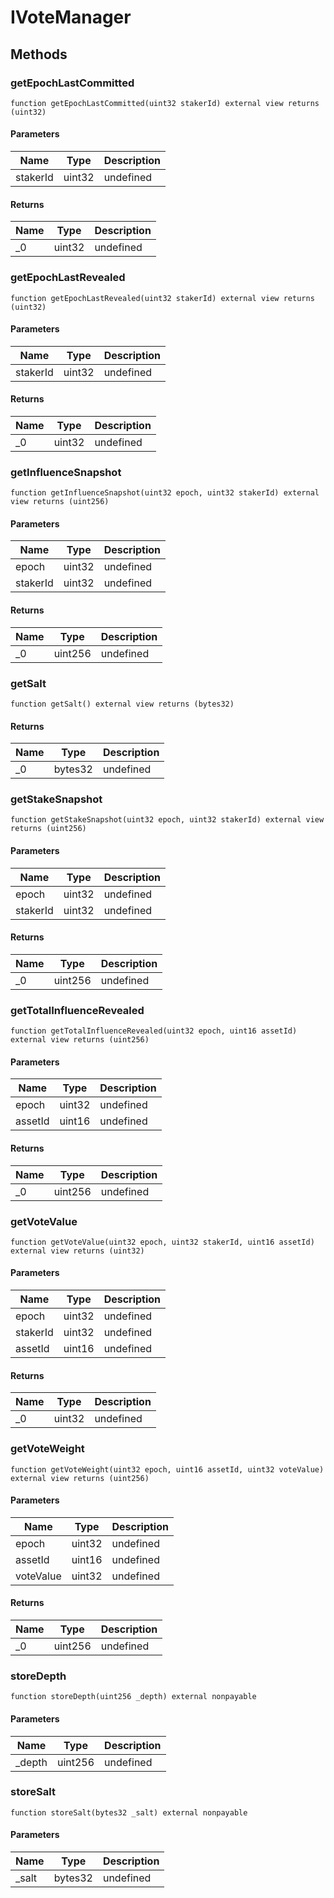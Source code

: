 # IVoteManager









## Methods

### getEpochLastCommitted

```solidity
function getEpochLastCommitted(uint32 stakerId) external view returns (uint32)
```





#### Parameters

| Name | Type | Description |
|---|---|---|
| stakerId | uint32 | undefined

#### Returns

| Name | Type | Description |
|---|---|---|
| _0 | uint32 | undefined

### getEpochLastRevealed

```solidity
function getEpochLastRevealed(uint32 stakerId) external view returns (uint32)
```





#### Parameters

| Name | Type | Description |
|---|---|---|
| stakerId | uint32 | undefined

#### Returns

| Name | Type | Description |
|---|---|---|
| _0 | uint32 | undefined

### getInfluenceSnapshot

```solidity
function getInfluenceSnapshot(uint32 epoch, uint32 stakerId) external view returns (uint256)
```





#### Parameters

| Name | Type | Description |
|---|---|---|
| epoch | uint32 | undefined
| stakerId | uint32 | undefined

#### Returns

| Name | Type | Description |
|---|---|---|
| _0 | uint256 | undefined

### getSalt

```solidity
function getSalt() external view returns (bytes32)
```






#### Returns

| Name | Type | Description |
|---|---|---|
| _0 | bytes32 | undefined

### getStakeSnapshot

```solidity
function getStakeSnapshot(uint32 epoch, uint32 stakerId) external view returns (uint256)
```





#### Parameters

| Name | Type | Description |
|---|---|---|
| epoch | uint32 | undefined
| stakerId | uint32 | undefined

#### Returns

| Name | Type | Description |
|---|---|---|
| _0 | uint256 | undefined

### getTotalInfluenceRevealed

```solidity
function getTotalInfluenceRevealed(uint32 epoch, uint16 assetId) external view returns (uint256)
```





#### Parameters

| Name | Type | Description |
|---|---|---|
| epoch | uint32 | undefined
| assetId | uint16 | undefined

#### Returns

| Name | Type | Description |
|---|---|---|
| _0 | uint256 | undefined

### getVoteValue

```solidity
function getVoteValue(uint32 epoch, uint32 stakerId, uint16 assetId) external view returns (uint32)
```





#### Parameters

| Name | Type | Description |
|---|---|---|
| epoch | uint32 | undefined
| stakerId | uint32 | undefined
| assetId | uint16 | undefined

#### Returns

| Name | Type | Description |
|---|---|---|
| _0 | uint32 | undefined

### getVoteWeight

```solidity
function getVoteWeight(uint32 epoch, uint16 assetId, uint32 voteValue) external view returns (uint256)
```





#### Parameters

| Name | Type | Description |
|---|---|---|
| epoch | uint32 | undefined
| assetId | uint16 | undefined
| voteValue | uint32 | undefined

#### Returns

| Name | Type | Description |
|---|---|---|
| _0 | uint256 | undefined

### storeDepth

```solidity
function storeDepth(uint256 _depth) external nonpayable
```





#### Parameters

| Name | Type | Description |
|---|---|---|
| _depth | uint256 | undefined

### storeSalt

```solidity
function storeSalt(bytes32 _salt) external nonpayable
```





#### Parameters

| Name | Type | Description |
|---|---|---|
| _salt | bytes32 | undefined




